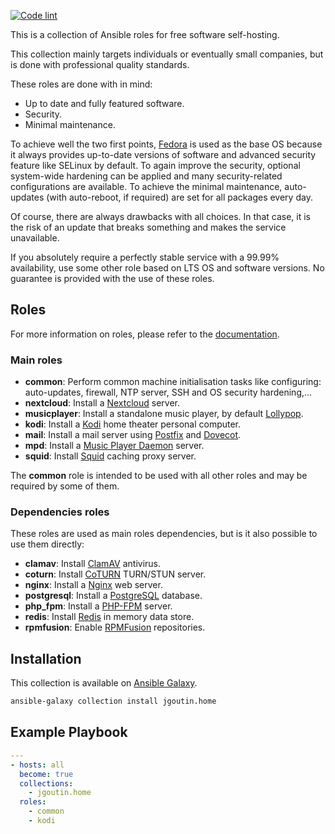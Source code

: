 [![Code lint](https://github.com/JGoutin/ansible_home/actions/workflows/lint.yml/badge.svg)](https://github.com/JGoutin/ansible_home/actions/workflows/lint.yml)

This is a collection of Ansible roles for free software self-hosting.

This collection mainly targets individuals or eventually small companies, but is
done with professional quality standards.

These roles are done with in mind:

* Up to date and fully featured software.
* Security.
* Minimal maintenance.

To achieve well the two first points, [Fedora](https://getfedora.org/) is used
as the base OS because it always provides up-to-date versions of software and
advanced security feature like SELinux by default.
To again improve the security, optional system-wide hardening can be applied and many 
security-related configurations are available.
To achieve the minimal maintenance, auto-updates (with auto-reboot, if required)
are set for all packages every day.

Of course, there are always drawbacks with all choices. In that case, it is the
risk of an update that breaks something and makes the service unavailable.

If you absolutely require a perfectly stable service with a 99.99% availability,
use some other role based on LTS OS and software versions.
No guarantee is provided with the use of these roles.

## Roles

For more information on roles, please refer to the 
[documentation](https://jgoutin.github.io/ansible_home/).

### Main roles

* **common**: Perform common machine initialisation tasks like configuring:
  auto-updates, firewall, NTP server, SSH and OS security hardening,...
* **nextcloud**: Install a [Nextcloud](https://nextcloud.com) server.
* **musicplayer**: Install a standalone music player, by default 
  [Lollypop](https://gitlab.gnome.org/World/lollypop).
* **kodi**: Install a [Kodi](https://kodi.tv) home theater personal computer.
* **mail**: Install a mail server using [Postfix](http://www.postfix.org/) and
  [Dovecot](https://www.dovecot.org/).
* **mpd**: Install a [Music Player Daemon](https://www.musicpd.org/) server.
* **squid**: Install [Squid](https://www.squid-cache.org) caching proxy server.

The **common** role is intended to be used with all other roles and may be
required by some of them.

### Dependencies roles

These roles are used as main roles dependencies, but is it also possible to use them
directly:

* **clamav**: Install [ClamAV](https://www.clamav.net) antivirus.
* **coturn**: Install [CoTURN](https://github.com/coturn/coturn) TURN/STUN server.
* **nginx**: Install a [Nginx](https://nginx.org) web server.
* **postgresql**: Install a [PostgreSQL](https://www.postgresql.org) database.
* **php_fpm**: Install a [PHP-FPM](https://php-fpm.org) server.
* **redis**: Install [Redis](https://redis.io) in memory data store.
* **rpmfusion**: Enable [RPMFusion](https://rpmfusion.org) repositories.

## Installation

This collection is available on
[Ansible Galaxy](https://galaxy.ansible.com/jgoutin/home).

```bash
ansible-galaxy collection install jgoutin.home
```

## Example Playbook

```yaml
---
- hosts: all
  become: true
  collections:
    - jgoutin.home
  roles:
    - common
    - kodi
```
